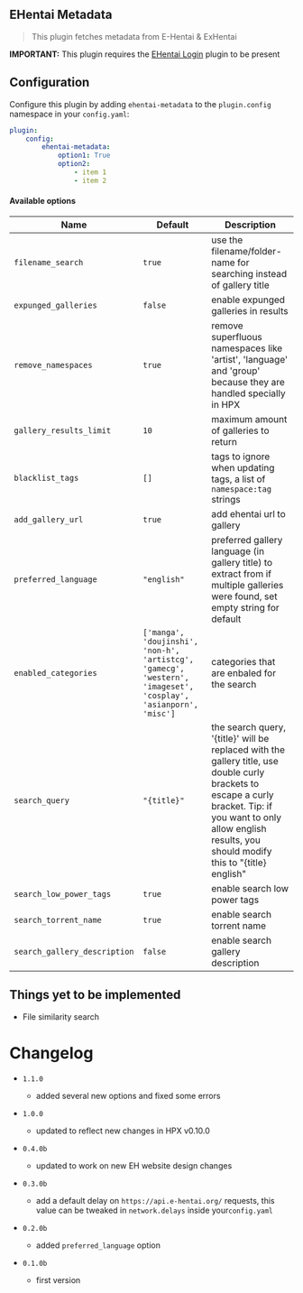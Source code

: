 EHentai Metadata
----------------------------

> This plugin fetches metadata from E-Hentai & ExHentai

**IMPORTANT:** This plugin requires the [EHentai Login](https://github.com/happypandax/plugins/tree/master/plugins/EHentai%20Login) plugin to be present

## Configuration

Configure this plugin by adding `ehentai-metadata` to the `plugin.config` namespace in your `config.yaml`:
```yaml
plugin:
    config:
        ehentai-metadata:
            option1: True
            option2:
                - item 1
                - item 2
```

#### Available options

Name | Default | Description
--- | --- | ---
`filename_search` | `true` | use the filename/folder-name for searching instead of gallery title
`expunged_galleries` | `false` | enable expunged galleries in results
`remove_namespaces` | `true` | remove superfluous namespaces like 'artist', 'language' and 'group' because they are handled specially in HPX
`gallery_results_limit` | `10` | maximum amount of galleries to return
`blacklist_tags` | `[]` | tags to ignore when updating tags, a list of `namespace:tag` strings
`add_gallery_url` | `true` | add ehentai url to gallery
`preferred_language` | `"english"` | preferred gallery language (in gallery title) to extract from if multiple galleries were found, set empty string for default
`enabled_categories` | `['manga', 'doujinshi', 'non-h', 'artistcg', 'gamecg', 'western', 'imageset', 'cosplay', 'asianporn', 'misc']` | categories that are enbaled for the search
`search_query` | `"{title}"` | the search query, '{title}' will be replaced with the gallery title, use double curly brackets to escape a curly bracket. Tip: if you want to only allow english results, you should modify this to "{title} english"
`search_low_power_tags` | `true` | enable search low power tags
`search_torrent_name` | `true` | enable search torrent name
`search_gallery_description` | `false` | enable search gallery description

## Things yet to be implemented

- File similarity search

# Changelog

- `1.1.0`
    - added several new options and fixed some errors

- `1.0.0`
    - updated to reflect new changes in HPX v0.10.0

- `0.4.0b`
    - updated to work on new EH website design changes

- `0.3.0b`
    - add a default delay on `https://api.e-hentai.org/` requests, this value can be tweaked in `network.delays` inside your`config.yaml`

- `0.2.0b`
    - added `preferred_language` option
    
- `0.1.0b`
    - first version